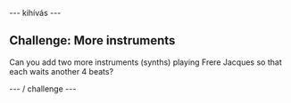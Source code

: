 \--- kihívás \---

## Challenge: More instruments

Can you add two more instruments (synths) playing Frere Jacques so that each waits another 4 beats?

\--- / challenge \---